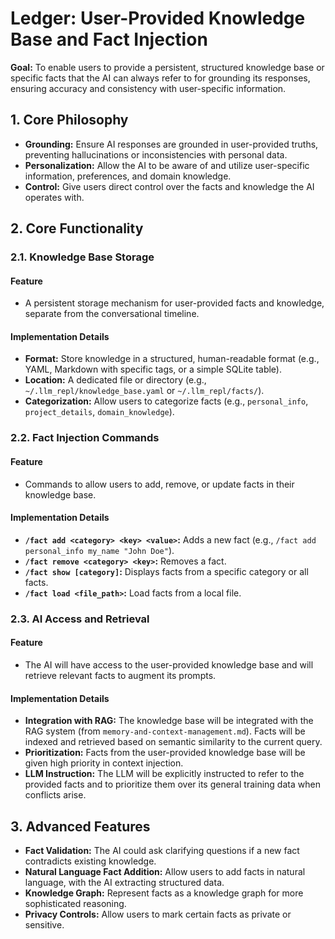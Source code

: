 
# Ledger: User-Provided Knowledge Base and Fact Injection

**Goal:** To enable users to provide a persistent, structured knowledge base or specific facts that the AI can always refer to for grounding its responses, ensuring accuracy and consistency with user-specific information.

## 1. Core Philosophy

- **Grounding:** Ensure AI responses are grounded in user-provided truths, preventing hallucinations or inconsistencies with personal data.
- **Personalization:** Allow the AI to be aware of and utilize user-specific information, preferences, and domain knowledge.
- **Control:** Give users direct control over the facts and knowledge the AI operates with.

## 2. Core Functionality

### 2.1. Knowledge Base Storage

#### Feature

- A persistent storage mechanism for user-provided facts and knowledge, separate from the conversational timeline.

#### Implementation Details

-   **Format:** Store knowledge in a structured, human-readable format (e.g., YAML, Markdown with specific tags, or a simple SQLite table).
-   **Location:** A dedicated file or directory (e.g., `~/.llm_repl/knowledge_base.yaml` or `~/.llm_repl/facts/`).
-   **Categorization:** Allow users to categorize facts (e.g., `personal_info`, `project_details`, `domain_knowledge`).

### 2.2. Fact Injection Commands

#### Feature

- Commands to allow users to add, remove, or update facts in their knowledge base.

#### Implementation Details

-   **`/fact add <category> <key> <value>`:** Adds a new fact (e.g., `/fact add personal_info my_name "John Doe"`).
-   **`/fact remove <category> <key>`:** Removes a fact.
-   **`/fact show [category]`:** Displays facts from a specific category or all facts.
-   **`/fact load <file_path>`:** Load facts from a local file.

### 2.3. AI Access and Retrieval

#### Feature

- The AI will have access to the user-provided knowledge base and will retrieve relevant facts to augment its prompts.

#### Implementation Details

-   **Integration with RAG:** The knowledge base will be integrated with the RAG system (from `memory-and-context-management.md`). Facts will be indexed and retrieved based on semantic similarity to the current query.
-   **Prioritization:** Facts from the user-provided knowledge base will be given high priority in context injection.
-   **LLM Instruction:** The LLM will be explicitly instructed to refer to the provided facts and to prioritize them over its general training data when conflicts arise.

## 3. Advanced Features

-   **Fact Validation:** The AI could ask clarifying questions if a new fact contradicts existing knowledge.
-   **Natural Language Fact Addition:** Allow users to add facts in natural language, with the AI extracting structured data.
-   **Knowledge Graph:** Represent facts as a knowledge graph for more sophisticated reasoning.
-   **Privacy Controls:** Allow users to mark certain facts as private or sensitive.
